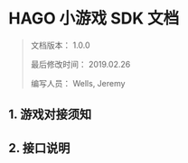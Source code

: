 # HAGO 小游戏 SDK 文档


> 文档版本： 1.0.0
>
> 最后修改时间： 2019.02.26
>
> 编写人员： Wells, Jeremy

## 1. 游戏对接须知

## 2. 接口说明
